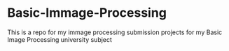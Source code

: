 # Basic-Immage-Processing
This is a repo for my immage processing submission projects for my Basic Image Processing university subject
